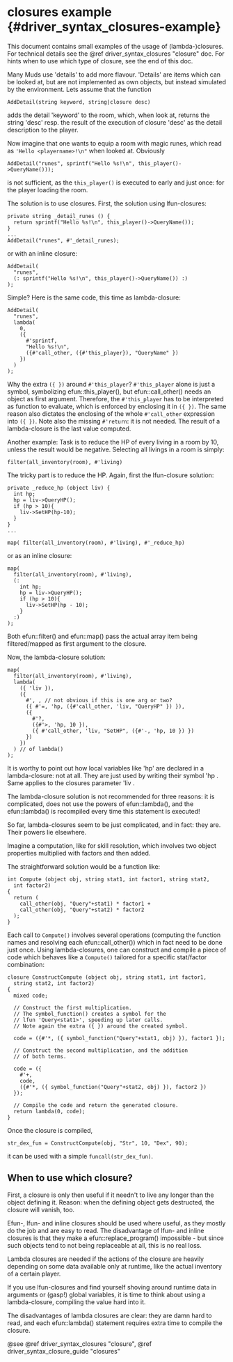 closures example {#driver_syntax_closures-example}
==================================================
This document contains small examples of the usage of (lambda-)closures. For technical details see the @ref driver_syntax_closures "closure" doc. For hints when to use which type of closure, see the end of this doc.

Many Muds use 'details' to add more flavour. 'Details' are items which can be looked at, but are not implemented as own objects, but instead simulated by the environment. Lets assume that the function

~~~{.c}
AddDetail(string keyword, string|closure desc)

~~~
adds the detail 'keyword' to the room, which, when look at, returns the string 'desc' resp. the result of the execution of closure 'desc' as the detail description to the player.

Now imagine that one wants to equip a room with magic runes, which read as `'Hello <playername>!\n"` when looked at. Obviously

~~~{.c}
AddDetail("runes", sprintf("Hello %s!\n", this_player()->QueryName()));

~~~
is not sufficient, as the `this_player()` is executed to early and just once: for the player loading the room.

The solution is to use closures. First, the solution using lfun-closures:

~~~{.c}
private string _detail_runes () {
  return sprintf("Hello %s!\n", this_player()->QueryName());
}
...
AddDetail("runes", #'_detail_runes);

~~~
or with an inline closure:

~~~{.c}
AddDetail(
  "runes",
  (: sprintf("Hello %s!\n", this_player()->QueryName()) :)
);

~~~
Simple? Here is the same code, this time as lambda-closure:

~~~{.c}
AddDetail(
  "runes",
  lambda(
    0,
    ({
      #'sprintf,
      "Hello %s!\n",
      ({#'call_other, ({#'this_player}), "QueryName" })
    })
  )
);

~~~
Why the extra `({ })` around `#'this_player`? `#'this_player` alone is just a symbol, symbolizing efun::this_player(), but efun::call_other() needs an object as first argument. Therefore, the `#'this_player` has to be interpreted as function to evaluate, which is enforced by enclosing it in `({ })`. The same reason also dictates the enclosing of the whole `#'call_other` expression into `({ })`. Note also the missing `#'return`: it is not needed. The result of a lambda-closure is the last value computed.

Another example: Task is to reduce the HP of every living in a room by 10, unless the result would be negative. Selecting all livings in a room is simply:

~~~{.c}
filter(all_inventory(room), #'living)

~~~
The tricky part is to reduce the HP. Again, first the lfun-closure solution:

~~~{.c}
private _reduce_hp (object liv) {
  int hp;
  hp = liv->QueryHP();
  if (hp > 10){
    liv->SetHP(hp-10);
  }
}
...

map( filter(all_inventory(room), #'living), #'_reduce_hp)

~~~
or as an inline closure:

~~~{.c}
map(
  filter(all_inventory(room), #'living),
  (:
    int hp;
    hp = liv->QueryHP();
    if (hp > 10){
      liv->SetHP(hp - 10);
    }
  :)
);

~~~
Both efun::filter() and efun::map() pass the actual array item being filtered/mapped as first argument to the closure.

Now, the lambda-closure solution:

~~~{.c}
map(
  filter(all_inventory(room), #'living),
  lambda(
    ({ 'liv }),
    ({
      #', , // not obvious if this is one arg or two?
      ({ #'=, 'hp, ({#'call_other, 'liv, "QueryHP" }) }),
      ({
        #'?,
        ({#'>, 'hp, 10 }),
        ({ #'call_other, 'liv, "SetHP", ({#'-, 'hp, 10 }) })
      })
    })
  ) // of lambda()
);

~~~
It is worthy to point out how local variables like 'hp' are declared in a lambda-closure: not at all. They are just used by writing their symbol 'hp . Same applies to the closures parameter 'liv .

The lambda-closure solution is not recommended for three reasons: it is complicated, does not use the powers of efun::lambda(), and the efun::lambda() is recompiled every time this statement is executed!

So far, lambda-closures seem to be just complicated, and in fact: they are. Their powers lie elsewhere.

Imagine a computation, like for skill resolution, which involves two object properties multiplied with factors and then added.

The straightforward solution would be a function like:

~~~{.c}
int Compute (object obj, string stat1, int factor1, string stat2,
  int factor2)
{
  return (
    call_other(obj, "Query"+stat1) * factor1 +
    call_other(obj, "Query"+stat2) * factor2
  );
}

~~~
Each call to `Compute()` involves several operations (computing the function names and resolving each efun::call_other()) which in fact need to be done just once. Using lambda-closures, one can construct and compile a piece of code which behaves like a `Compute()` tailored for a specific stat/factor combination:

~~~{.c}
closure ConstructCompute (object obj, string stat1, int factor1,
  string stat2, int factor2)
{
  mixed code;

  // Construct the first multiplication.
  // The symbol_function() creates a symbol for the
  // lfun 'Query<stat1>', speeding up later calls.
  // Note again the extra ({ }) around the created symbol.

  code = ({#'*, ({ symbol_function("Query"+stat1, obj) }), factor1 });

  // Construct the second multiplication, and the addition
  // of both terms.

  code = ({
    #'+,
    code,
    ({#'*, ({ symbol_function("Query"+stat2, obj) }), factor2 })
  });

  // Compile the code and return the generated closure.
  return lambda(0, code);
}

~~~
Once the closure is compiled,

~~~{.c}
str_dex_fun = ConstructCompute(obj, "Str", 10, "Dex", 90);

~~~
it can be used with a simple `funcall(str_dex_fun)`.

## When to use which closure? #

First, a closure is only then useful if it needn't to live any longer than the object defining it. Reason: when the defining object gets destructed, the closure will vanish, too.

Efun-, lfun- and inline closures should be used where useful, as they mostly do the job and are easy to read. The disadvantage of lfun- and inline closures is that they make a efun::replace_program() impossible - but since such objects tend to not being replaceable at all, this is no real loss.

Lambda closures are needed if the actions of the closure are heavily depending on some data available only at runtime, like the actual inventory of a certain player.

If you use lfun-closures and find yourself shoving around runtime data in arguments or (gasp!) global variables, it is time to think about using a lambda-closure, compiling the value hard into it.

The disadvantages of lambda closures are clear: they are damn hard to read, and each efun::lambda() statement requires extra time to compile the closure.

@see @ref driver_syntax_closures "closure", @ref driver_syntax_closure_guide "closures"
